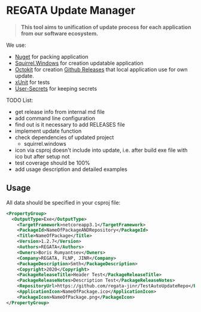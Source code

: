 # REGATA Update Manager

> **This tool aims to unification of update process for each application from our software ecosystem.**

We use:

* [Nuget](https://docs.microsoft.com/en-us/nuget/reference/nuget-exe-cli-reference) for packing application
* [Squirrel.Windows](https://github.com/Squirrel/Squirrel.Windows) for creation updatable application
* [Octokit](https://github.com/octokit/octokit.net) for creation [Github Releases](https://help.github.com/en/github/administering-a-repository/about-releases) that local application use for own update.
* [xUnit](https://xunit.net/) for tests
* [User-Secrets](https://docs.microsoft.com/en-us/aspnet/core/security/app-secrets?view=aspnetcore-3.1&tabs=windows) for keeping secrets

TODO List:

* get release info from internal md file
* add command line configuration
* find out is it necessary to add RELEASES file
* implement update function
* check dependencies of updated project
  * squirrel.windows
* icon via csproj doesn't include into update, i.e. after build exe file with ico but after setup not
* test coverage should be 100%
* add usage description and detailed examples

## Usage

All data should be specified in your csproj file:

~~~xml
<PropertyGroup>
  <OutputType>Exe</OutputType>
    <TargetFramework>netcoreapp3.1</TargetFramework>
    <PackageId>NameOfPackageANDRepository</PackageId>
    <Title>NameOfPackage</Title>
    <Version>1.2.7</Version>
    <Authors>REGATA</Authors>
    <Owners>Boris Rumyantsev</Owners>
    <Company>REGATA, FLNP, JINR</Company>
    <PackageDescription>Smth</PackageDescription>
    <Copyright>2020</Copyright>
    <PackageReleaseTitle>Header Test</PackageReleaseTitle>
    <PackageReleaseNotes>Description Test</PackageReleaseNotes>
    <RepositoryUrl>https://github.com/regata-jinr/TestAutoUpdateRepo</RepositoryUrl>
    <ApplicationIcon>NameOfPackage.ico</ApplicationIcon>
    <PackageIcon>NameOfPackage.png</PackageIcon>
</PropertyGroup>
~~~

